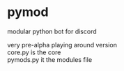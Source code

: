 # pymod
modular python bot for discord  

very pre-alpha playing around version  
core.py is the core  
pymods.py it the modules file  